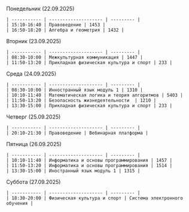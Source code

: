 Понедельник (22.09.2025)

    | ----------- | -------------------- | --------- |
    | 15:10-16:40 | Правоведение | 1453 |
    | 16:50-18:20 | Алгебра и геометрия | 1432 |

Вторник (23.09.2025)

    | ----------- | -------------------- | --------- |
    | 08:30-10:00 | Межкультурная коммуникация | 1447 |
    | 11:50-13:20 | Прикладная физическая культура и спорт | 233 |
Среда (24.09.2025)

    | ----------- | -------------------- | --------- |
    | 08:30-10:00 | Инностранный язык модуль 1 | 1310 |
    | 10:10-11:40 | Математическая логика и теория алгоритмов | 5403 |
    | 11:50-13:20 | Безопасность жизнедеятельности  | 1210 |
    | 13:30-15:00 | Прикладная физическая культура и спорт | 233 |

Четверг (25.09.2025)

    | ----------- | -------------------- | --------- |
    | 20:10-21:30 | Правоведение | Вебинарная платформа |

Пятница (26.09.2025)

    | ----------- | -------------------- | --------- |
    | 10:10-11:40 | Информатика и основы программирования | 1457 |
    | 11:50-13:20 | Информатика и основы программирования | 1514 |
    | 13:30-15:00 | Иностранный язык модуль 1 | 1315 |

Суббота (27.09.2025)

    | ----------- | -------------------- | --------- |
    | 18:30-20:00 | Физическая культура и спорт | Система электронного обучения |
